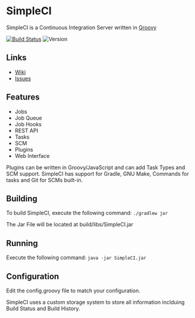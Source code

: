 # SimpleCI

SimpleCI is a Continuous Integration Server written in [Groovy](http://groovy.codehaus.org/)

[![Build Status](https://travis-ci.org/DirectMyFile/SimpleCI.svg?branch=master)](https://travis-ci.org/DirectMyFile/SimpleCI) ![Version](http://img.shields.io/github/release/DirectMyFile/SimpleCI.svg)

## Links

- [Wiki](https://github.com/DirectMyFile/SimpleCI/wiki)
- [Issues](https://github.com/DirectMyFile/SimpleCI/issues)

## Features

- Jobs
- Job Queue
- Job Hooks
- REST API
- Tasks
- SCM
- Plugins
- Web Interface

Plugins can be written in Groovy/JavaScript and can add Task Types and SCM support. SimpleCI has support for Gradle, GNU Make, Commands for tasks and Git for SCMs built-in.

## Building

To build SimpleCI, execute the following command:
```./gradlew jar```

The Jar File will be located at build/libs/SimpleCI.jar

## Running

Execute the following command:
```java -jar SimpleCI.jar```

## Configuration

Edit the config.groovy file to match your configuration.

SimpleCI uses a custom storage system to store all information inclduing Build Status and Build History.
